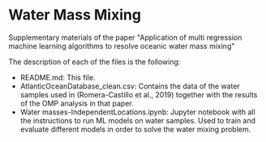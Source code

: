 # Water Mass Mixing

Supplementary materials of the paper "Application of multi regression machine learning algorithms to resolve oceanic water mass mixing"

The description of each of the files is the following:
* README.md: This file.
* AtlanticOceanDatabase_clean.csv: Contains the data of the water samples used in (Romera-Castillo et al., 2019) together with the results of the OMP analysis in that paper.
* Water masses-IndependentLocations.ipynb: Jupyter notebook with all the instructions to run ML models on water samples. Used to train and evaluate different models in order to solve the water mixing problem.

